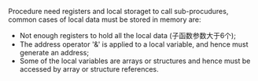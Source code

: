 

Procedure need registers and local storaget to call sub-procudures, common cases of local data must be stored in memory are:
- Not enough registers to hold all the local data (子函数参数大于6个);
- The address operator '&' is applied to a local variable, and hence must generate an address;
- Some of the local variables are arrays or structures and hence must be accessed by array or structure references.